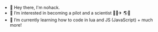 - 👋 Hey there, I'm nohack.
- 👀 I’m interested in becoming a pilot and a scientist 👨‍✈️✈ 🌎🥬
- 🌱 I’m currently learning how to code in lua and JS (JavaScript) + much more!

<!---
nohack1234/nohack1234 is a ✨ special ✨ repository because its `README.md` (this file) appears on your GitHub profile.
You can click the Preview link to take a look at your changes.
--->

